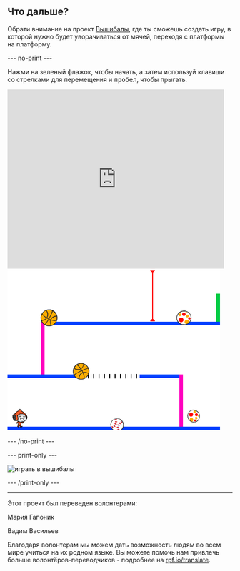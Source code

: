 ## Что дальше?

Обрати внимание на проект [Вышибалы](https://projects.raspberrypi.org/ru-RU/projects/dodgeball?utm_source=pathway&utm_medium=whatnext&utm_campaign=projects), где ты сможешь создать игру, в которой нужно будет уворачиваться от мячей, переходя с платформы на платформу.

--- no-print ---

Нажми на зеленый флажок, чтобы начать, а затем используй клавиши со стрелками для перемещения и <kbd>пробел</kbd>, чтобы прыгать.

<div class="scratch-preview">
  <iframe allowtransparency="true" width="485" height="402" src="https://scratch.mit.edu/projects/embed/251809924/?autostart=false" frameborder="0" scrolling="no"></iframe>
  <img src="images/dodge-final.png">
</div>

--- /no-print ---

--- print-only ---

![играть в вышибалы](images/dodgeball-showcase.png)

--- /print-only ---


***
Этот проект был переведен волонтерами:

Мария Гапоник

Вадим Васильев

Благодаря волонтерам мы можем дать возможность людям во всем мире учиться на их родном языке. Вы можете помочь нам привлечь больше волонтёров-переводчиков - подробнее на [rpf.io/translate](https://rpf.io/translate).